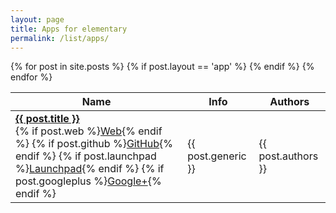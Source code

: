 ```yaml
---
layout: page
title: Apps for elementary
permalink: /list/apps/
---
```


  <table class="overview">
    <thead>
      <tr>
        <th>Name</th>
        <th>Info</th>
        <th>Authors</th>
      </tr>
    </thead>
    <tbody>
      {% for post in site.posts %}
      {% if post.layout == 'app' %}
        <tr>
          <td><a href="{{ site.baseurl }}{{ post.url }}" style="font-weight:bold">{{ post.title }}</a><br/> {% if post.web %}<a href="{{ post.web }}">Web</a>{% endif %} {% if post.github %}<a href="https://github.com/{{ post.github }}">GitHub</a>{% endif %} {% if post.launchpad %}<a href="https://launchpad.net/{{ post.launchpad }}">Launchpad</a>{% endif %} {% if post.googleplus %}<a href="https://plus.google.com/{{ post.googleplus }}">Google+</a>{% endif %}</td>
          <td>{{ post.generic }}</td>
          <td>{{ post.authors }}</td>
        </tr>
      {% endif %}
      {% endfor %}
    </tbody>
  </table>
